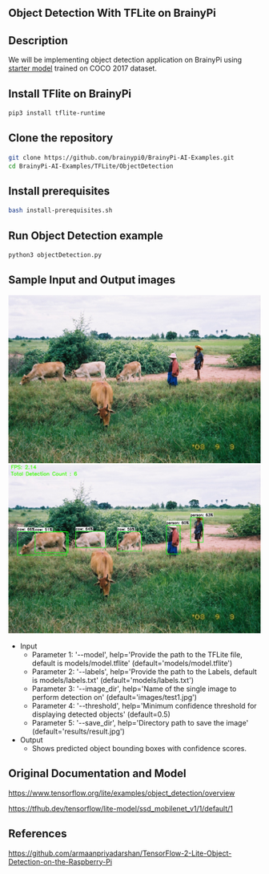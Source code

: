 ## Object Detection With TFLite on BrainyPi 
## Description
We will be implementing object detection application on BrainyPi using [starter model](https://www.tensorflow.org/lite/examples/object_detection/overview) trained on COCO 2017 dataset.

## Install TFlite on BrainyPi
```sh
pip3 install tflite-runtime
```

## Clone the repository
  ```sh
  git clone https://github.com/brainypi0/BrainyPi-AI-Examples.git
  cd BrainyPi-AI-Examples/TFLite/ObjectDetection
  ```
## Install prerequisites
```sh
bash install-prerequisites.sh
```

## Run Object Detection example
```sh
python3 objectDetection.py 
```
## Sample Input and Output images
<img src="images/test1.jpg" alt="drawing" width="1000"/>
<img src="results/result.jpg" />

- Input
  - Parameter 1: '--model', help='Provide the path to the TFLite file, default is models/model.tflite'
                    (default='models/model.tflite')
  - Parameter 2: '--labels', help='Provide the path to the Labels, default is models/labels.txt'
                    (default='models/labels.txt')
  - Parameter 3: '--image_dir', help='Name of the single image to perform detection on'
                    (default='images/test1.jpg')
  - Parameter 4: '--threshold', help='Minimum confidence threshold for displaying detected objects'
                    (default=0.5)
  - Parameter 5: '--save_dir', help='Directory path to save the image'
                    (default='results/result.jpg')
- Output
  - Shows predicted object bounding boxes with confidence scores.
  
## Original Documentation and Model
https://www.tensorflow.org/lite/examples/object_detection/overview

https://tfhub.dev/tensorflow/lite-model/ssd_mobilenet_v1/1/default/1

## References
https://github.com/armaanpriyadarshan/TensorFlow-2-Lite-Object-Detection-on-the-Raspberry-Pi
